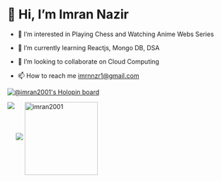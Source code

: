 

  <h1><align="Center">👋 Hi, I’m Imran Nazir</align></h1>

- 👀 I’m interested in Playing Chess and Watching Anime Webs Series

- 🌱 I’m currently learning Reactjs, Mongo DB, DSA

- 💞️ I’m looking to collaborate on Cloud Computing

- 📫 How to reach me imrnnzr1@gmail.com

<!---
imran2001/imran2001 is a ✨ special ✨ repository because its `README.md` (this file) appears on your GitHub profile.
You can click the Preview link to take a look at your changes.
--->
[![@imran2001's Holopin board](https://holopin.me/imran2001)](https://holopin.io/@imran2001)

<img src="https://github-readme-stats.vercel.app/api?username=imran2001&show_icons=true&theme=dark"/>
<img align="left" src="https://github-readme-stats.vercel.app/api/top-langs/?username=imran2001&layout=compact&theme=dark"/><img height=165px align="center"  src="https://github-readme-streak-stats.herokuapp.com/?user=imran2001&layout=compact&theme=dark" alt="imran2001"/>
<br>

